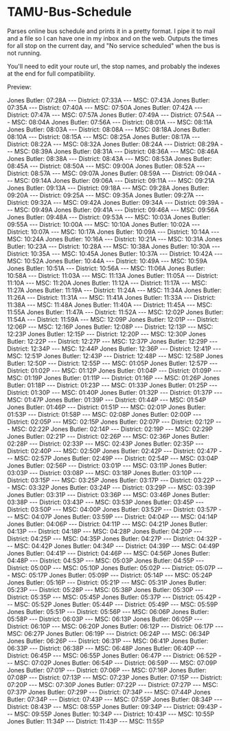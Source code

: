 # TAMU-Bus-Schedule
Parses online bus schedule and prints it in a pretty format. I pipe it to mail and a file so I can have one in my inbox and on the web. Outputs the times for all stop on the current day, and "No service scheduled" when the bus is not running.

You'll need to edit your route url, the stop names, and probably the indexes at the end for full compatibility.

Preview:

Jones Butler: 07:28A --- District: 07:33A --- MSC: 07:43A
Jones Butler: 07:35A --- District: 07:40A --- MSC: 07:50A
Jones Butler: 07:42A --- District: 07:47A --- MSC: 07:57A
Jones Butler: 07:49A --- District: 07:54A --- MSC: 08:04A
Jones Butler: 07:56A --- District: 08:01A --- MSC: 08:11A
Jones Butler: 08:03A --- District: 08:08A --- MSC: 08:18A
Jones Butler: 08:10A --- District: 08:15A --- MSC: 08:25A
Jones Butler: 08:17A --- District: 08:22A --- MSC: 08:32A
Jones Butler: 08:24A --- District: 08:29A --- MSC: 08:39A
Jones Butler: 08:31A --- District: 08:36A --- MSC: 08:46A
Jones Butler: 08:38A --- District: 08:43A --- MSC: 08:53A
Jones Butler: 08:45A --- District: 08:50A --- MSC: 09:00A
Jones Butler: 08:52A --- District: 08:57A --- MSC: 09:07A
Jones Butler: 08:59A --- District: 09:04A --- MSC: 09:14A
Jones Butler: 09:06A --- District: 09:11A --- MSC: 09:21A
Jones Butler: 09:13A --- District: 09:18A --- MSC: 09:28A
Jones Butler: 09:20A --- District: 09:25A --- MSC: 09:35A
Jones Butler: 09:27A --- District: 09:32A --- MSC: 09:42A
Jones Butler: 09:34A --- District: 09:39A --- MSC: 09:49A
Jones Butler: 09:41A --- District: 09:46A --- MSC: 09:56A
Jones Butler: 09:48A --- District: 09:53A --- MSC: 10:03A
Jones Butler: 09:55A --- District: 10:00A --- MSC: 10:10A
Jones Butler: 10:02A --- District: 10:07A --- MSC: 10:17A
Jones Butler: 10:09A --- District: 10:14A --- MSC: 10:24A
Jones Butler: 10:16A --- District: 10:21A --- MSC: 10:31A
Jones Butler: 10:23A --- District: 10:28A --- MSC: 10:38A
Jones Butler: 10:30A --- District: 10:35A --- MSC: 10:45A
Jones Butler: 10:37A --- District: 10:42A --- MSC: 10:52A
Jones Butler: 10:44A --- District: 10:49A --- MSC: 10:59A
Jones Butler: 10:51A --- District: 10:56A --- MSC: 11:06A
Jones Butler: 10:58A --- District: 11:03A --- MSC: 11:13A
Jones Butler: 11:05A --- District: 11:10A --- MSC: 11:20A
Jones Butler: 11:12A --- District: 11:17A --- MSC: 11:27A
Jones Butler: 11:19A --- District: 11:24A --- MSC: 11:34A
Jones Butler: 11:26A --- District: 11:31A --- MSC: 11:41A
Jones Butler: 11:33A --- District: 11:38A --- MSC: 11:48A
Jones Butler: 11:40A --- District: 11:45A --- MSC: 11:55A
Jones Butler: 11:47A --- District: 11:52A --- MSC: 12:02P
Jones Butler: 11:54A --- District: 11:59A --- MSC: 12:09P
Jones Butler: 12:01P --- District: 12:06P --- MSC: 12:16P
Jones Butler: 12:08P --- District: 12:13P --- MSC: 12:23P
Jones Butler: 12:15P --- District: 12:20P --- MSC: 12:30P
Jones Butler: 12:22P --- District: 12:27P --- MSC: 12:37P
Jones Butler: 12:29P --- District: 12:34P --- MSC: 12:44P
Jones Butler: 12:36P --- District: 12:41P --- MSC: 12:51P
Jones Butler: 12:43P --- District: 12:48P --- MSC: 12:58P
Jones Butler: 12:50P --- District: 12:55P --- MSC: 01:05P
Jones Butler: 12:57P --- District: 01:02P --- MSC: 01:12P
Jones Butler: 01:04P --- District: 01:09P --- MSC: 01:19P
Jones Butler: 01:11P --- District: 01:16P --- MSC: 01:26P
Jones Butler: 01:18P --- District: 01:23P --- MSC: 01:33P
Jones Butler: 01:25P --- District: 01:30P --- MSC: 01:40P
Jones Butler: 01:32P --- District: 01:37P --- MSC: 01:47P
Jones Butler: 01:39P --- District: 01:44P --- MSC: 01:54P
Jones Butler: 01:46P --- District: 01:51P --- MSC: 02:01P
Jones Butler: 01:53P --- District: 01:58P --- MSC: 02:08P
Jones Butler: 02:00P --- District: 02:05P --- MSC: 02:15P
Jones Butler: 02:07P --- District: 02:12P --- MSC: 02:22P
Jones Butler: 02:14P --- District: 02:19P --- MSC: 02:29P
Jones Butler: 02:21P --- District: 02:26P --- MSC: 02:36P
Jones Butler: 02:28P --- District: 02:33P --- MSC: 02:43P
Jones Butler: 02:35P --- District: 02:40P --- MSC: 02:50P
Jones Butler: 02:42P --- District: 02:47P --- MSC: 02:57P
Jones Butler: 02:49P --- District: 02:54P --- MSC: 03:04P
Jones Butler: 02:56P --- District: 03:01P --- MSC: 03:11P
Jones Butler: 03:03P --- District: 03:08P --- MSC: 03:18P
Jones Butler: 03:10P --- District: 03:15P --- MSC: 03:25P
Jones Butler: 03:17P --- District: 03:22P --- MSC: 03:32P
Jones Butler: 03:24P --- District: 03:29P --- MSC: 03:39P
Jones Butler: 03:31P --- District: 03:36P --- MSC: 03:46P
Jones Butler: 03:38P --- District: 03:43P --- MSC: 03:53P
Jones Butler: 03:45P --- District: 03:50P --- MSC: 04:00P
Jones Butler: 03:52P --- District: 03:57P --- MSC: 04:07P
Jones Butler: 03:59P --- District: 04:04P --- MSC: 04:14P
Jones Butler: 04:06P --- District: 04:11P --- MSC: 04:21P
Jones Butler: 04:13P --- District: 04:18P --- MSC: 04:28P
Jones Butler: 04:20P --- District: 04:25P --- MSC: 04:35P
Jones Butler: 04:27P --- District: 04:32P --- MSC: 04:42P
Jones Butler: 04:34P --- District: 04:39P --- MSC: 04:49P
Jones Butler: 04:41P --- District: 04:46P --- MSC: 04:56P
Jones Butler: 04:48P --- District: 04:53P --- MSC: 05:03P
Jones Butler: 04:55P --- District: 05:00P --- MSC: 05:10P
Jones Butler: 05:02P --- District: 05:07P --- MSC: 05:17P
Jones Butler: 05:09P --- District: 05:14P --- MSC: 05:24P
Jones Butler: 05:16P --- District: 05:21P --- MSC: 05:31P
Jones Butler: 05:23P --- District: 05:28P --- MSC: 05:38P
Jones Butler: 05:30P --- District: 05:35P --- MSC: 05:45P
Jones Butler: 05:37P --- District: 05:42P --- MSC: 05:52P
Jones Butler: 05:44P --- District: 05:49P --- MSC: 05:59P
Jones Butler: 05:51P --- District: 05:56P --- MSC: 06:06P
Jones Butler: 05:58P --- District: 06:03P --- MSC: 06:13P
Jones Butler: 06:05P --- District: 06:10P --- MSC: 06:20P
Jones Butler: 06:12P --- District: 06:17P --- MSC: 06:27P
Jones Butler: 06:19P --- District: 06:24P --- MSC: 06:34P
Jones Butler: 06:26P --- District: 06:31P --- MSC: 06:41P
Jones Butler: 06:33P --- District: 06:38P --- MSC: 06:48P
Jones Butler: 06:40P --- District: 06:45P --- MSC: 06:55P
Jones Butler: 06:47P --- District: 06:52P --- MSC: 07:02P
Jones Butler: 06:54P --- District: 06:59P --- MSC: 07:09P
Jones Butler: 07:01P --- District: 07:06P --- MSC: 07:16P
Jones Butler: 07:08P --- District: 07:13P --- MSC: 07:23P
Jones Butler: 07:15P --- District: 07:20P --- MSC: 07:30P
Jones Butler: 07:22P --- District: 07:27P --- MSC: 07:37P
Jones Butler: 07:29P --- District: 07:34P --- MSC: 07:44P
Jones Butler: 07:34P --- District: 07:43P --- MSC: 07:55P
Jones Butler: 08:34P --- District: 08:43P --- MSC: 08:55P
Jones Butler: 09:34P --- District: 09:43P --- MSC: 09:55P
Jones Butler: 10:34P --- District: 10:43P --- MSC: 10:55P
Jones Butler: 11:34P --- District: 11:43P --- MSC: 11:55P
